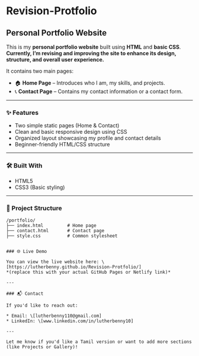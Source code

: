 # Revision-Protfolio


## Personal Portfolio Website

This is my **personal portfolio website** built using **HTML** and **basic CSS**.
**Currently, I’m revising and improving the site to enhance its design, structure, and overall user experience.**

It contains two main pages:

* 🏠 **Home Page** – Introduces who I am, my skills, and projects.
* 📞 **Contact Page** – Contains my contact information or a contact form.

---

### ✨ Features

* Two simple static pages (Home & Contact)
* Clean and basic responsive design using CSS
* Organized layout showcasing my profile and contact details
* Beginner-friendly HTML/CSS structure

---

### 🛠️ Built With

* HTML5
* CSS3 (Basic styling)

---

### 📁 Project Structure

```
/portfolio/
├── index.html         # Home page
├── contact.html       # Contact page
├── style.css          # Common stylesheet


### 🌐 Live Demo

You can view the live website here: \[https://lutherbenny.github.io/Revision-Protfolio/]
*(replace this with your actual GitHub Pages or Netlify link)*

---

### 📬 Contact

If you'd like to reach out:

* Email: \[lutherbenny110@gmail.com]
* LinkedIn: \[www.linkedin.com/in/lutherbenny10]

---

Let me know if you'd like a Tamil version or want to add more sections (like Projects or Gallery)!
